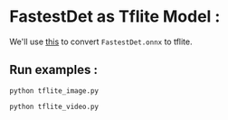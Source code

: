 # FastestDet as Tflite Model :

We'll use [this](https://github.com/hiteshhedwig/to-tflite-edge) to convert `FastestDet.onnx` to tflite.

## Run examples :

```
python tflite_image.py
```

```
python tflite_video.py
```